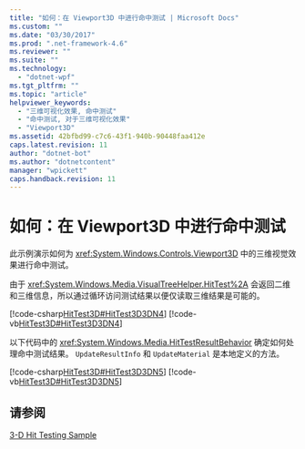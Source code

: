 ```yaml
---
title: "如何：在 Viewport3D 中进行命中测试 | Microsoft Docs"
ms.custom: ""
ms.date: "03/30/2017"
ms.prod: ".net-framework-4.6"
ms.reviewer: ""
ms.suite: ""
ms.technology: 
  - "dotnet-wpf"
ms.tgt_pltfrm: ""
ms.topic: "article"
helpviewer_keywords: 
  - "三维可视化效果, 命中测试"
  - "命中测试, 对于三维可视化效果"
  - "Viewport3D"
ms.assetid: 42bfbd99-c7c6-43f1-940b-90448faa412e
caps.latest.revision: 11
author: "dotnet-bot"
ms.author: "dotnetcontent"
manager: "wpickett"
caps.handback.revision: 11
---
```

# 如何：在 Viewport3D 中进行命中测试
此示例演示如何为 <xref:System.Windows.Controls.Viewport3D> 中的三维视觉效果进行命中测试。  
  
 由于 <xref:System.Windows.Media.VisualTreeHelper.HitTest%2A> 会返回二维和三维信息，所以通过循环访问测试结果以便仅读取三维结果是可能的。  
  
 [!code-csharp[HitTest3D#HitTest3D3DN4](../../../../samples/snippets/csharp/VS_Snippets_Wpf/HitTest3D/CSharp/Window1.xaml.cs#hittest3d3dn4)]
 [!code-vb[HitTest3D#HitTest3D3DN4](../../../../samples/snippets/visualbasic/VS_Snippets_Wpf/HitTest3D/visualbasic/window1.xaml.vb#hittest3d3dn4)]  
  
 以下代码中的 <xref:System.Windows.Media.HitTestResultBehavior> 确定如何处理命中测试结果。  `UpdateResultInfo` 和 `UpdateMaterial` 是本地定义的方法。  
  
 [!code-csharp[HitTest3D#HitTest3D3DN5](../../../../samples/snippets/csharp/VS_Snippets_Wpf/HitTest3D/CSharp/Window1.xaml.cs#hittest3d3dn5)]
 [!code-vb[HitTest3D#HitTest3D3DN5](../../../../samples/snippets/visualbasic/VS_Snippets_Wpf/HitTest3D/visualbasic/window1.xaml.vb#hittest3d3dn5)]  
  
## 请参阅  
 [3\-D Hit Testing Sample](http://go.microsoft.com/fwlink/?LinkID=159959)